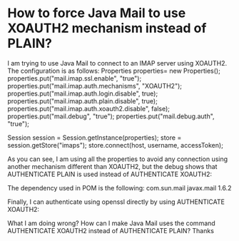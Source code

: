 
# How to force Java Mail to use XOAUTH2 mechanism instead of PLAIN?

I am trying to use Java Mail to connect to an IMAP server using XOAUTH2. The configuration is as follows:
Properties properties= new Properties();
properties.put("mail.imap.ssl.enable", "true");
properties.put("mail.imap.auth.mechanisms", "XOAUTH2");
properties.put("mail.imap.auth.login.disable", true);
properties.put("mail.imap.auth.plain.disable", true);
properties.put("mail.imap.auth.xoauth2.disable", false);
properties.put("mail.debug", "true");
properties.put("mail.debug.auth", "true");
                
Session session = Session.getInstance(properties);
store = session.getStore("imaps");
store.connect(host, username, accessToken);

As you can see, I am using all the properties to avoid any connection using another mechanism different than XOAUTH2, but the debug shows that AUTHENTICATE PLAIN is used instead of AUTHENTICATE XOAUTH2:

The dependency used in POM is the following:
<dependency>
    <groupId>com.sun.mail</groupId>
    <artifactId>javax.mail</artifactId>
    <version>1.6.2</version>
</dependency>

Finally, I can authenticate using openssl directly by using AUTHENTICATE XOAUTH2:

What I am doing wrong? How can I make Java Mail uses the command AUTHENTICATE XOAUTH2 instead of AUTHENTICATE PLAIN?
Thanks

        